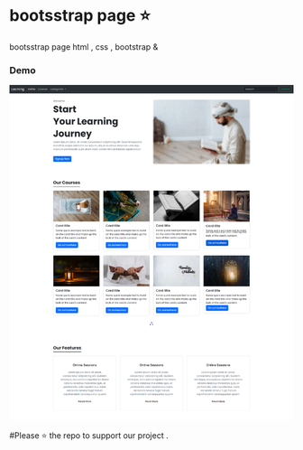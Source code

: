 
# bootsstrap page ⭐

bootsstrap page html , css , bootstrap &amp; 




### Demo
![project demo](screencapture.png)


#Please ⭐ the repo to support our project .
